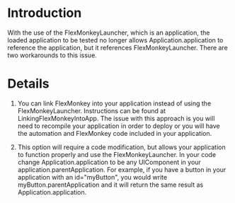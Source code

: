 # Introduction #

With the use of the FlexMonkeyLauncher, which is an application, the loaded application to be tested no longer allows Application.application to reference the application, but it references FlexMonkeyLauncher.  There are two workarounds to this issue.

# Details #

  1. You can link FlexMonkey into your application instead of using the FlexMonkeyLauncher.  Instructions can be found at LinkingFlexMonkeyIntoApp.  The issue with this approach is you will need to recompile your application in order to deploy or you will have the automation and FlexMonkey code included in your application.

  1. This option will require a code modification, but allows your application to function properly and use the FlexMonkeyLauncher.  In your code change Application.application to be any UIComponent in your application.parentApplication.  For example, if you have a button in your application with an id="myButton", you would write myButton.parentApplication and it will return the same result as Application.application.
